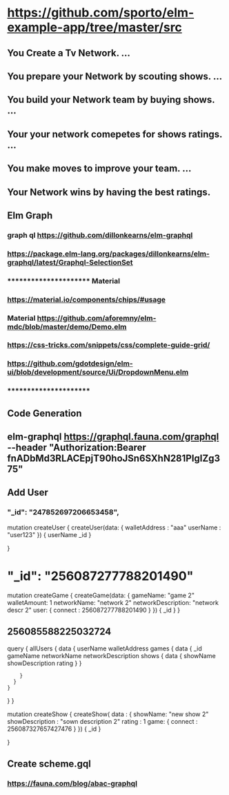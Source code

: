 # https://github.com/sporto/elm-example-app/tree/master/src

## You Create a Tv Network. ...
## You prepare your Network by scouting shows. ...
## You build your Network team by buying shows. ...
## Your your network  comepetes for shows ratings. ...
## You make moves to improve your team. ...
##  Your Network wins by having the best ratings.

## Elm Graph
### graph ql https://github.com/dillonkearns/elm-graphql
### https://package.elm-lang.org/packages/dillonkearns/elm-graphql/latest/Graphql-SelectionSet

###  ********************* Material
### https://material.io/components/chips/#usage
### Material https://github.com/aforemny/elm-mdc/blob/master/demo/Demo.elm
### https://css-tricks.com/snippets/css/complete-guide-grid/
### https://github.com/gdotdesign/elm-ui/blob/development/source/Ui/DropdownMenu.elm

###  ********************* 

## Code Generation
## elm-graphql https://graphql.fauna.com/graphql --header "Authorization:Bearer fnADbMd3RLACEpjT90hoJSn6SXhN281PIgIZg375"

## Add User
### "_id": "247852697206653458",
 mutation createUser {
   createUser(data: {
    walletAddress : "aaa"
    userName : "user123"
  }) {
    userName
    _id
  }
  
}
# "_id": "256087277788201490"

mutation createGame {
  createGame(data: {
     gameName: "game 2"
  walletAmount: 1
  networkName: "network 2"
  networkDescription: "network descr 2"
    user: {
      connect : 256087277788201490
    }
  }) {
    _id
  }
}
## 256085588225032724




query {
  allUsers {
    data {
      userName
      walletAddress
      games {
        data {
          _id
          gameName
          networkName
          networkDescription
           shows {
            data {
              showName
              showDescription
              rating
            }
          }
         
        }
      }
    }
  }
}


mutation createShow {
  createShow( data : {
    showName: "new show 2"
    showDescription : "sown description 2"
    rating : 1
    game: {
      connect : 256087327657427476
    }
  })
  {
    _id 
  }
  
}
## Create scheme.gql
### https://fauna.com/blog/abac-graphql